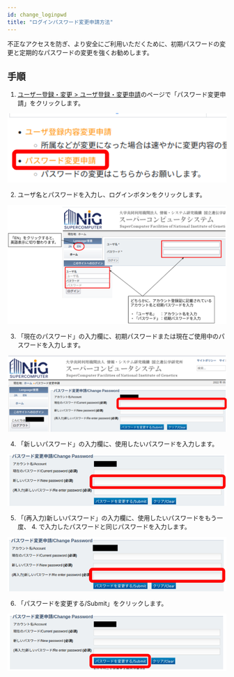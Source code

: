 ```yaml
---
id: change_loginpwd
title: "ログインパスワード変更申請方法"
---
```


不正なアクセスを防ぎ、より安全にご利用いただくために、初期パスワードの変更と定期的なパスワードの変更を強くお勧めします。

## 手順

1. [ユーザー登録・変更 > ユーザ登録・変更申請](/application/registration)のページで「パスワード変更申請」をクリックします。

![](change_pwd_click_jp.png)

2. ユーザ名とパスワードを入力し、ログインボタンをクリックします。

![](../general_analysis_division/login_jp.png)

3. 「現在のパスワード」の入力欄に、初期パスワードまたは現在ご使用中のパスワードを入力します。

![](currentPWD_jp.png)

4. 「新しいパスワード」の入力欄に、使用したいパスワードを入力します。

![](newPWD_jp.png)

5. 「(再入力)新しいパスワード」の入力欄に、使用したいパスワードをもう一度、 4. で入力したパスワードと同じパスワードを入力します。

![](REnewPWD_jp.png)

6. 「パスワードを変更する/Submit」をクリックします。

![](PWDsubmit_jp.png)
